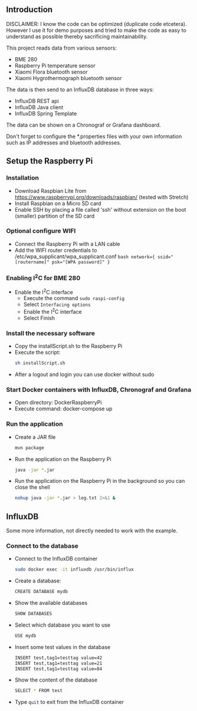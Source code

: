 ## Introduction
DISCLAIMER: I know the code can be optimized (duplicate code etcetera). However I use it for demo purposes and tried to make the code as easy to understand as possible thereby sacrificing maintainability.

This project reads data from various sensors:
- BME 280
- Raspberry Pi temperature sensor
- Xiaomi Flora bluetooth sensor
- Xiaomi Hygrothermograph bluetooth sensor

The data is then send to an InfluxDB database in three ways:
- InfluxDB REST api
- InfluxDB Java client
- InfluxDB Spring Template

The data can be shown on a Chronograf or Grafana dashboard.

Don't forget to configure the *.properties files with your own information such as IP addresses and bluetooth addresses.

## Setup the Raspberry Pi

### Installation
- Download Raspbian Lite from https://www.raspberrypi.org/downloads/raspbian/ (tested with Stretch)
- Install Raspbian on a Micro SD card
- Enable SSH by placing a file called 'ssh' without extension on the boot (smaller) partition of the SD card

### Optional configure WIFI
- Connect the Raspberry Pi with a LAN cable
- Add the WIFI router credentials to /etc/wpa_supplicant/wpa_supplicant.conf
        ```bash
        network={
            ssid="[routername]"
            psk="[WPA password]"
        }
        ```

### Enabling I<sup>2</sup>C for BME 280
- Enable the I<sup>2</sup>C interface
    - Execute the command ```sudo raspi-config```
    - Select ```Interfacing options```
    - Enable the I<sup>2</sup>C interface
    - Select Finish

### Install the necessary software
- Copy the installScript.sh to the Raspberry Pi
- Execute the script: 
    ```bash
    sh installScript.sh
    ```
- After a logout and login you can use docker without sudo 

### Start Docker containers with InfluxDB, Chronograf and Grafana
- Open directory: DockerRaspberryPi
- Execute command: docker-compose up

### Run the application
- Create a JAR file
    ```bash
    mvn package
    ```
- Run the application on the Raspberry Pi
    ```bash
    java -jar *.jar
    ```
- Run the application on the Raspberry Pi in the background so you can close the shell
    ```bash
    nohup java -jar *.jar > log.txt 2>&1 &
    ```

    

## InfluxDB
Some more information, not directly needed to work with the example.
### Connect to the database
- Connect to the InfluxDB container
	```bash
    sudo docker exec -it influxdb /usr/bin/influx
    ```
- Create a database:
    ```bash
    CREATE DATABASE mydb
    ```
- Show the available databases
    ```bash
    SHOW DATABASES
    ```
- Select which database you want to use
    ```bash
    USE mydb
    ```
- Insert some test values in the database
    ```bash
    INSERT test,tag1=testtag value=42
    INSERT test,tag1=testtag value=21
    INSERT test,tag1=testtag value=84
    ```
- Show the content of the database
    ```bash
    SELECT * FROM test
    ```
- Type ```quit``` to exit from the InfluxDB container

